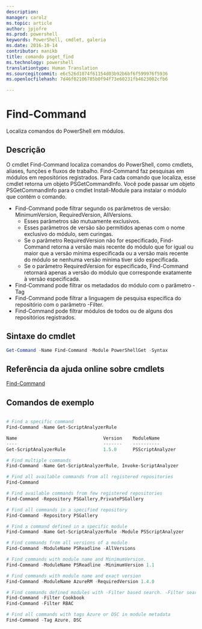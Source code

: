 ```yaml
---
description: 
manager: carolz
ms.topic: article
author: jpjofre
ms.prod: powershell
keywords: PowerShell, cmdlet, galeria
ms.date: 2016-10-14
contributor: manikb
title: comando psget_find
ms.technology: powershell
translationtype: Human Translation
ms.sourcegitcommit: e6c526d1074f61154d03b92b6bf6f599976f5936
ms.openlocfilehash: 7d46f02106785b0f94f73e60231fb4623002cfb6

---
```


# Find-Command

Localiza comandos do PowerShell em módulos.

## Descrição
O cmdlet Find-Command localiza comandos do PowerShell, como cmdlets, aliases, funções e fluxos de trabalho. Find-Command faz pesquisas em módulos em repositórios registrados.
Para cada comando que localiza, esse cmdlet retorna um objeto PSGetCommandInfo. Você pode passar um objeto PSGetCommandInfo para o cmdlet Install-Module para instalar o módulo que contém o comando.

- Find-Command pode filtrar segundo os parâmetros de versão: MinimumVersion, RequiredVersion, AllVersions.
  - Esses parâmetros são mutuamente exclusivos.
  - Esses parâmetros de versão são permitidos apenas com o nome exclusivo do módulo, sem curingas.
  - Se o parâmetro RequiredVersion não for especificado, Find-Command retorna a versão mais recente do módulo que for igual ou maior que a versão mínima especificada ou a versão mais recente do módulo se nenhuma versão mínima tiver sido especificada.
  - Se o parâmetro RequiredVersion for especificado, Find-Command retornará apenas a versão do módulo que corresponde exatamente à versão especificada.
- Find-Command pode filtrar os metadados do módulo com o parâmetro -Tag
- Find-Command pode filtrar a linguagem de pesquisa específica do repositório com o parâmetro -Filter.
- Find-Command pode filtrar módulos de todos ou de alguns dos repositórios registrados.

## Sintaxe do cmdlet
```powershell
Get-Command -Name Find-Command -Module PowerShellGet -Syntax
```

## Referência da ajuda online sobre cmdlets

[Find-Command](http://go.microsoft.com/fwlink/?LinkId=733636)

## Comandos de exemplo
```powershell

# Find a specific command
Find-Command -Name Get-ScriptAnalyzerRule

Name                                Version    ModuleName                          Repository
----                                -------    ----------                          ----------
Get-ScriptAnalyzerRule              1.5.0      PSScriptAnalyzer                    PSGallery

# Find multiple commands
Find-Command -Name Get-ScriptAnalyzerRule, Invoke-ScriptAnalyzer

# Find all available commands from all registered repositories
Find-Command

# Find available commands from few registered repositories
Find-Command -Repository PSGallery,PrivatePSGallery

# Find all commands in a specified repository
Find-Command -Repository PSGallery

# Find a command defined in a specific module
Find-Command -Name Get-ScriptAnalyzerRule -Module PSScriptAnalyzer

# Find commands from all versions of a module
Find-Command -ModuleName PSReadline -AllVersions

# Find commands with module name and MinimumVersion.
Find-Command -ModuleName PSReadline -MinimumVersion 1.1

# Find commands with module name and exact version
Find-Command -ModuleName AzureRM -RequiredVersion 1.4.0

# Find commands defined modules with -Filter based search. -Filter searches in description and module names
Find-Command -Filter Cookbook
Find-Command -Filter RBAC

# Find all commands with tags Azure or DSC in module metadata
Find-Command -Tag Azure, DSC

```




<!--HONumber=Oct16_HO2-->


